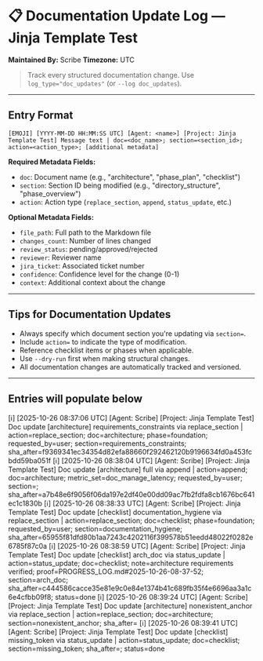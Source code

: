 
# 📋 Documentation Update Log — Jinja Template Test
**Maintained By:** Scribe
**Timezone:** UTC

> Track every structured documentation change. Use `log_type="doc_updates"` (or `--log doc_updates`).

---



## Entry Format
```
[EMOJI] [YYYY-MM-DD HH:MM:SS UTC] [Agent: <name>] [Project: Jinja Template Test] Message text | doc=<doc_name>; section=<section_id>; action=<action_type>; [additional metadata]
```

**Required Metadata Fields:**
- `doc`: Document name (e.g., "architecture", "phase_plan", "checklist")
- `section`: Section ID being modified (e.g., "directory_structure", "phase_overview")
- `action`: Action type (`replace_section`, `append`, `status_update`, etc.)

**Optional Metadata Fields:**
- `file_path`: Full path to the Markdown file
- `changes_count`: Number of lines changed
- `review_status`: pending/approved/rejected
- `reviewer`: Reviewer name
- `jira_ticket`: Associated ticket number
- `confidence`: Confidence level for the change (0-1)
- `context`: Additional context about the change

---

## Tips for Documentation Updates
- Always specify which document section you're updating via `section=`.
- Include `action=` to indicate the type of modification.
- Reference checklist items or phases when applicable.
- Use `--dry-run` first when making structural changes.
- All documentation changes are automatically tracked and versioned.

---

## Entries will populate below
[ℹ️] [2025-10-26 08:37:06 UTC] [Agent: Scribe] [Project: Jinja Template Test] Doc update [architecture] requirements_constraints via replace_section | action=replace_section; doc=architecture; phase=foundation; requested_by=user; section=requirements_constraints; sha_after=f9369341ec34354d82efa88660f292462120b9196634fd0a453fcbdd59ba051f
[ℹ️] [2025-10-26 08:38:04 UTC] [Agent: Scribe] [Project: Jinja Template Test] Doc update [architecture] full via append | action=append; doc=architecture; metric_set=doc_manage_latency; requested_by=user; section=; sha_after=a7b48e6f9056f06da197e2df40e00dd09ac7fb2fdfa8cb1676bc641ec1c1830b
[ℹ️] [2025-10-26 08:38:33 UTC] [Agent: Scribe] [Project: Jinja Template Test] Doc update [checklist] documentation_hygiene via replace_section | action=replace_section; doc=checklist; phase=foundation; requested_by=user; section=documentation_hygiene; sha_after=65955f81dfd80b1aa7243c4202116f399578b51eedd48022f0282e6785f87c0a
[ℹ️] [2025-10-26 08:38:59 UTC] [Agent: Scribe] [Project: Jinja Template Test] Doc update [checklist] arch_doc via status_update | action=status_update; doc=checklist; note=architecture requirements verified; proof=PROGRESS_LOG.md#2025-10-26-08-37-52; section=arch_doc; sha_after=c444586cacce35e81e9c0e84e1374b41c689fb35f4e6696aa3a1c6e4cfbb09f8; status=done
[ℹ️] [2025-10-26 08:39:24 UTC] [Agent: Scribe] [Project: Jinja Template Test] Doc update [architecture] nonexistent_anchor via replace_section | action=replace_section; doc=architecture; section=nonexistent_anchor; sha_after=
[ℹ️] [2025-10-26 08:39:41 UTC] [Agent: Scribe] [Project: Jinja Template Test] Doc update [checklist] missing_token via status_update | action=status_update; doc=checklist; section=missing_token; sha_after=; status=done
